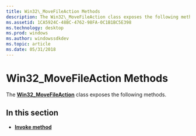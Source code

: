 ```yaml
---
title: Win32\_MoveFileAction Methods
description: The Win32\_MoveFileAction class exposes the following methods.
ms.assetid: 1CA5924C-48BC-4762-98FA-0C1B1BC5E398
ms.technology: desktop
ms.prod: windows
ms.author: windowssdkdev
ms.topic: article
ms.date: 05/31/2018
---
```


# Win32\_MoveFileAction Methods

The [**Win32\_MoveFileAction**](win32-movefileaction.md) class exposes the following methods.

## In this section

-   [**Invoke method**](invoke-method-in-class-win32-movefileaction.md)

 

 




